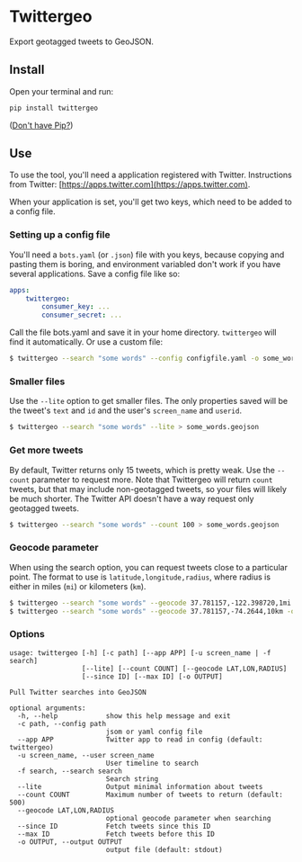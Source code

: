# Twittergeo

Export geotagged tweets to GeoJSON.

## Install

Open your terminal and run:

````bash
pip install twittergeo
````

([Don't have Pip?](https://pip.pypa.io/en/stable/installing.html))

## Use

To use the tool, you'll need a application registered with Twitter. Instructions from Twitter: [https://apps.twitter.com](https://apps.twitter.com).

When your application is set, you'll get two keys, which need to be added to a config file.

### Setting up a config file

You'll need a `bots.yaml` (or `.json`) file with you keys, because copying and pasting them is boring, and environment variabled don't work if you have several applications. Save a config file like so:

````yaml
apps:
    twittergeo:
        consumer_key: ...
        consumer_secret: ...

````

Call the file bots.yaml and save it in your home directory. `twittergeo` will find it automatically. Or use a custom file:

````bash
$ twittergeo --search "some words" --config configfile.yaml -o some_words.geojson
````

### Smaller files

Use the `--lite` option to get smaller files. The only properties saved will be the tweet's `text` and `id` and the user's `screen_name` and `userid`.

````bash
$ twittergeo --search "some words" --lite > some_words.geojson
````

### Get more tweets

By default, Twitter returns only 15 tweets, which is pretty weak. Use the `--count` parameter to request more. Note that Twittergeo will return `count` tweets, but that may include non-geotagged tweets, so your files will likely be much shorter. The Twitter API doesn't have a way request only geotagged tweets.

````bash
$ twittergeo --search "some words" --count 100 > some_words.geojson
````

### Geocode parameter

When using the search option, you can request tweets close to a particular point. The format to use is `latitude,longitude,radius`, where radius is either in miles (`mi`) or kilometers (`km`).

````bash
$ twittergeo --search "some words" --geocode 37.781157,-122.398720,1mi -o some_words_a.geojson
$ twittergeo --search "some words" --geocode 37.781157,-74.2644,10km -o some_words_b.geojson
````

### Options

````
usage: twittergeo [-h] [-c path] [--app APP] [-u screen_name | -f search]
                  [--lite] [--count COUNT] [--geocode LAT,LON,RADIUS]
                  [--since ID] [--max ID] [-o OUTPUT]

Pull Twitter searches into GeoJSON

optional arguments:
  -h, --help            show this help message and exit
  -c path, --config path
                        jsom or yaml config file
  --app APP             Twitter app to read in config (default: twittergeo)
  -u screen_name, --user screen_name
                        User timeline to search
  -f search, --search search
                        Search string
  --lite                Output minimal information about tweets
  --count COUNT         Maximum number of tweets to return (default: 500)
  --geocode LAT,LON,RADIUS
                        optional geocode parameter when searching
  --since ID            Fetch tweets since this ID
  --max ID              Fetch tweets before this ID
  -o OUTPUT, --output OUTPUT
                        output file (default: stdout)
````